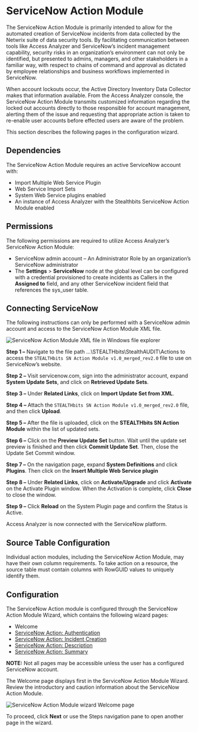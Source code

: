 # ServiceNow Action Module

The ServiceNow Action Module is primarily intended to allow for the automated creation of ServiceNow
incidents from data collected by the Netwrix suite of data security tools. By facilitating
communication between tools like Access Analyzer and ServiceNow’s incident management capability,
security risks in an organization’s environment can not only be identified, but presented to admins,
managers, and other stakeholders in a familiar way, with respect to chains of command and approval
as dictated by employee relationships and business workflows implemented in ServiceNow.

When account lockouts occur, the Active Directory Inventory Data Collector makes that information
available. From the Access Analyzer console, the ServiceNow Action Module transmits customized
information regarding the locked out accounts directly to those responsible for account management,
alerting them of the issue and requesting that appropriate action is taken to re-enable user
accounts before effected users are aware of the problem.

This section describes the following pages in the configuration wizard.

## Dependencies

The ServiceNow Action Module requires an active ServiceNow account with:

- Import Multiple Web Service Plugin
- Web Service Import Sets
- System Web Service plugins enabled
- An instance of Access Analyzer with the Stealthbits ServiceNow Action Module enabled

## Permissions

The following permissions are required to utilize Access Analyzer’s ServiceNow Action Module:

- ServiceNow admin account – An Administrator Role by an organization’s ServiceNow administrator
- The **Settings** > **ServiceNow** node at the global level can be configured with a credential
  provisioned to create incidents as Callers in the **Assigned to** field, and any other ServiceNow
  incident field that references the sys_user table.

## Connecting ServiceNow

The following instructions can only be performed with a ServiceNow admin account and access to the
ServiceNow Action Module XML file.

![ServiceNow Action Module XML file in Windows file explorer](/img/product_docs/accessanalyzer/admin/action/servicenow/actionmodulexmlfile.webp)

**Step 1 –** Navigate to the file path …\STEALTHbits\StealthAUDIT\Actions to access the
`STEALTHbits SN Action Module v1.0_merged_rev2.0` file to use on ServiceNow’s website.

**Step 2 –** Visit servicenow.com, sign into the administrator account, expand **System Update
Sets**, and click on **Retrieved Update Sets**.

**Step 3 –** Under **Related Links**, click on **Import Update Set from XML**.

**Step 4 –** Attach the `STEALTHbits SN Action Module v1.0_merged_rev2.0` file, and then click
**Upload**.

**Step 5 –** After the file is uploaded, click on the **STEALTHbits SN Action Module** within the
list of updated sets.

**Step 6 –** Click on the **Preview Update Set** button. Wait until the update set preview is
finished and then click **Commit Update Set**. Then, close the Update Set Commit window.

**Step 7 –** On the navigation page, expand **System Definitions** and click **Plugins**. Then click
on the **Insert Multiple Web Service plugin**

**Step 8 –** Under **Related Links**, click on **Activate/Upgrade** and click **Activate** on the
Activate Plugin window. When the Activation is complete, click **Close** to close the window.

**Step 9 –** Click **Reload** on the System Plugin page and confirm the Status is Active.

Access Analyzer is now connected with the ServiceNow platform.

## Source Table Configuration

Individual action modules, including the ServiceNow Action Module, may have their own column
requirements. To take action on a resource, the source table must contain columns with RowGUID
values to uniquely identify them.

## Configuration

The ServiceNow Action module is configured through the ServiceNow Action Module Wizard, which
contains the following wizard pages:

- Welcome
- [ServiceNow Action: Authentication](/docs/accessanalyzer/12.0/admin/action/servicenow/authentication.md)
- [ServiceNow Action: Incident Creation](/docs/accessanalyzer/12.0/admin/action/servicenow/incidentcreation.md)
- [ServiceNow Action: Description](/docs/accessanalyzer/12.0/admin/action/servicenow/description.md)
- [ServiceNow Action: Summary](/docs/accessanalyzer/12.0/admin/action/servicenow/summary.md)

**NOTE:** Not all pages may be accessible unless the user has a configured ServiceNow account.

The Welcome page displays first in the ServiceNow Action Module Wizard. Review the introductory and
caution information about the ServiceNow Action Module.

![ServiceNow Action Module wizard Welcome page](/img/product_docs/activitymonitor/activitymonitor/install/welcome.webp)

To proceed, click **Next** or use the Steps navigation pane to open another page in the wizard.
